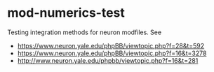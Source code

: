 # mod-numerics-test

Testing integration methods for neuron modfiles. 
See
- https://www.neuron.yale.edu/phpBB/viewtopic.php?f=28&t=592
- https://www.neuron.yale.edu/phpBB/viewtopic.php?f=16&t=3278
- http://www.neuron.yale.edu/phpbb/viewtopic.php?f=16&t=281

